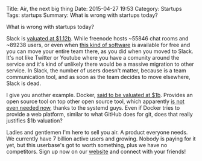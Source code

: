 Title: Air, the next big thing
Date: 2015-04-27 19:53
Category: Startups
Tags: startups
Summary: What is wrong with startups today?

What is wrong with startups today?

Slack is [valuated at $1.12b][4].
While freenode hosts ~55846 chat rooms and ~89238 users, or even when
[this kind of software][1] is available for free and you can move your 
entire team there, as you did when you moved to Slack.
It's not like Twitter or Youtube where you have a comunity around the
service and it's kind of unlikely there would be a massive migration to
other service.
In Slack, the number of users doesn't matter, because is a team
communication tool, and as soon as the team decides to move elsewhere,
Slack is dead.

I give you another example. Docker, [said to be valuated at $1b][5]. 
Provides an open source tool on top other open source tool, which 
apparently [is not even needed now][2], thanks to the systemd guys.
Even if Docker tries to provide a web platform, similar to what GitHub 
does for git, does that really justifies $1b valuation?

Ladies and gentlemen I'm here to sell you air.
A product everyone needs. We currently have 7 billion active users and
growing. Nobody is paying for it yet, but this userbase's got to worth
something, plus we have no competitors.
Sign up now on our [website][3] and connect with your friends!

[1]: http://getkaiwa.com/
[2]: http://chimeracoder.github.io/docker-without-docker/#1
[3]: http://everyfuckingwebsite.com/
[4]: http://blogs.wsj.com/digits/2014/10/31/one-year-old-business-software-maker-slack-valued-at-1-12-billion/
[5]: http://www.bloomberg.com/news/articles/2015-04-14/docker-said-to-join-1-billion-valuation-club-with-new-funding
